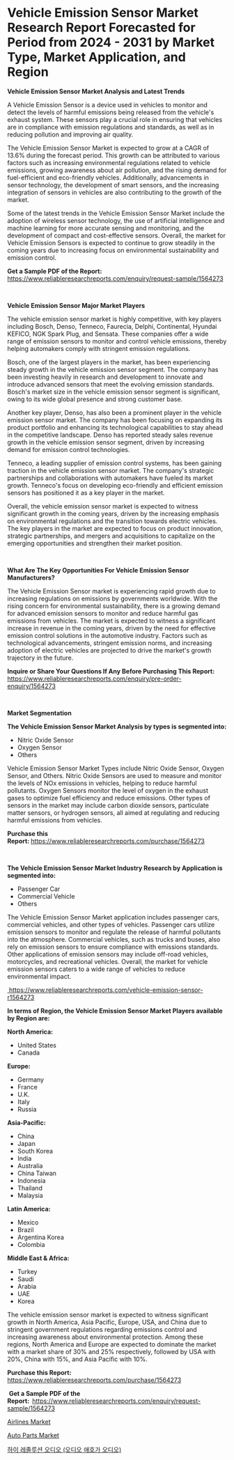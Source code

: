 <p><h1>Vehicle Emission Sensor Market Research Report Forecasted for Period from 2024 -  2031 by Market Type, Market Application, and Region</h1></p><p><strong>Vehicle Emission Sensor Market Analysis and Latest Trends</strong></p>
<p><p>A Vehicle Emission Sensor is a device used in vehicles to monitor and detect the levels of harmful emissions being released from the vehicle's exhaust system. These sensors play a crucial role in ensuring that vehicles are in compliance with emission regulations and standards, as well as in reducing pollution and improving air quality.</p><p>The Vehicle Emission Sensor Market is expected to grow at a CAGR of 13.6% during the forecast period. This growth can be attributed to various factors such as increasing environmental regulations related to vehicle emissions, growing awareness about air pollution, and the rising demand for fuel-efficient and eco-friendly vehicles. Additionally, advancements in sensor technology, the development of smart sensors, and the increasing integration of sensors in vehicles are also contributing to the growth of the market.</p><p>Some of the latest trends in the Vehicle Emission Sensor Market include the adoption of wireless sensor technology, the use of artificial intelligence and machine learning for more accurate sensing and monitoring, and the development of compact and cost-effective sensors. Overall, the market for Vehicle Emission Sensors is expected to continue to grow steadily in the coming years due to increasing focus on environmental sustainability and emission control.</p></p>
<p><strong>Get a Sample PDF of the Report:&nbsp;</strong> <a href="https://www.reliableresearchreports.com/enquiry/request-sample/1564273">https://www.reliableresearchreports.com/enquiry/request-sample/1564273</a></p>
<p>&nbsp;</p>
<p><strong>Vehicle Emission Sensor Major Market Players</strong></p>
<p><p>The vehicle emission sensor market is highly competitive, with key players including Bosch, Denso, Tenneco, Faurecia, Delphi, Continental, Hyundai KEFICO, NGK Spark Plug, and Sensata. These companies offer a wide range of emission sensors to monitor and control vehicle emissions, thereby helping automakers comply with stringent emission regulations.</p><p>Bosch, one of the largest players in the market, has been experiencing steady growth in the vehicle emission sensor segment. The company has been investing heavily in research and development to innovate and introduce advanced sensors that meet the evolving emission standards. Bosch's market size in the vehicle emission sensor segment is significant, owing to its wide global presence and strong customer base.</p><p>Another key player, Denso, has also been a prominent player in the vehicle emission sensor market. The company has been focusing on expanding its product portfolio and enhancing its technological capabilities to stay ahead in the competitive landscape. Denso has reported steady sales revenue growth in the vehicle emission sensor segment, driven by increasing demand for emission control technologies.</p><p>Tenneco, a leading supplier of emission control systems, has been gaining traction in the vehicle emission sensor market. The company's strategic partnerships and collaborations with automakers have fueled its market growth. Tenneco's focus on developing eco-friendly and efficient emission sensors has positioned it as a key player in the market.</p><p>Overall, the vehicle emission sensor market is expected to witness significant growth in the coming years, driven by the increasing emphasis on environmental regulations and the transition towards electric vehicles. The key players in the market are expected to focus on product innovation, strategic partnerships, and mergers and acquisitions to capitalize on the emerging opportunities and strengthen their market position.</p></p>
<p>&nbsp;</p>
<p><strong>What Are The Key Opportunities For Vehicle Emission Sensor Manufacturers?</strong></p>
<p><p>The Vehicle Emission Sensor market is experiencing rapid growth due to increasing regulations on emissions by governments worldwide. With the rising concern for environmental sustainability, there is a growing demand for advanced emission sensors to monitor and reduce harmful gas emissions from vehicles. The market is expected to witness a significant increase in revenue in the coming years, driven by the need for effective emission control solutions in the automotive industry. Factors such as technological advancements, stringent emission norms, and increasing adoption of electric vehicles are projected to drive the market's growth trajectory in the future.</p></p>
<p><strong>Inquire or Share Your Questions If Any Before Purchasing This Report:</strong> <a href="https://www.reliableresearchreports.com/enquiry/pre-order-enquiry/1564273">https://www.reliableresearchreports.com/enquiry/pre-order-enquiry/1564273</a></p>
<p>&nbsp;</p>
<p><strong>Market Segmentation</strong></p>
<p><strong>The Vehicle Emission Sensor Market Analysis by types is segmented into:</strong></p>
<p><ul><li>Nitric Oxide Sensor</li><li>Oxygen Sensor</li><li>Others</li></ul></p>
<p><p>Vehicle Emission Sensor Market Types include Nitric Oxide Sensor, Oxygen Sensor, and Others. Nitric Oxide Sensors are used to measure and monitor the levels of NOx emissions in vehicles, helping to reduce harmful pollutants. Oxygen Sensors monitor the level of oxygen in the exhaust gases to optimize fuel efficiency and reduce emissions. Other types of sensors in the market may include carbon dioxide sensors, particulate matter sensors, or hydrogen sensors, all aimed at regulating and reducing harmful emissions from vehicles.</p></p>
<p><strong>Purchase this Report:&nbsp;</strong><a href="https://www.reliableresearchreports.com/purchase/1564273">https://www.reliableresearchreports.com/purchase/1564273</a></p>
<p>&nbsp;</p>
<p><strong>The Vehicle Emission Sensor Market Industry Research by Application is segmented into:</strong></p>
<p><ul><li>Passenger Car</li><li>Commercial Vehicle</li><li>Others</li></ul></p>
<p><p>The Vehicle Emission Sensor Market application includes passenger cars, commercial vehicles, and other types of vehicles. Passenger cars utilize emission sensors to monitor and regulate the release of harmful pollutants into the atmosphere. Commercial vehicles, such as trucks and buses, also rely on emission sensors to ensure compliance with emissions standards. Other applications of emission sensors may include off-road vehicles, motorcycles, and recreational vehicles. Overall, the market for vehicle emission sensors caters to a wide range of vehicles to reduce environmental impact.</p></p>
<p><a href="https://www.reliableresearchreports.com/vehicle-emission-sensor-r1564273">&nbsp;https://www.reliableresearchreports.com/vehicle-emission-sensor-r1564273</a></p>
<p><strong>In terms of Region, the Vehicle Emission Sensor Market Players available by Region are:</strong></p>
<p>
    <p> <strong> North America: </strong>
        <ul>
            <li>United States</li>
            <li>Canada</li>
        </ul>
        </p> 
    <p> <strong> Europe: </strong>
        <ul>
            <li>Germany</li>
            <li>France</li>
            <li>U.K.</li>
            <li>Italy</li>
            <li>Russia</li>
        </ul>
        </p> 
    <p> <strong> Asia-Pacific: </strong>
        <ul>
            <li>China</li>
            <li>Japan</li>
            <li>South Korea</li>
            <li>India</li>
            <li>Australia</li>
            <li>China Taiwan</li>
            <li>Indonesia</li>
            <li>Thailand</li>
            <li>Malaysia</li>
        </ul>
        </p> 
    <p> <strong> Latin America: </strong>
        <ul>
            <li>Mexico</li>
            <li>Brazil</li>
            <li>Argentina Korea</li>
            <li>Colombia</li>
        </ul>
        </p> 
    <p> <strong> Middle East & Africa: </strong>
        <ul>
            <li>Turkey</li>
            <li>Saudi</li>
            <li>Arabia</li>
            <li>UAE</li>
            <li>Korea</li>
        </ul>
    </p>
    </p>
<p><p>The vehicle emission sensor market is expected to witness significant growth in North America, Asia Pacific, Europe, USA, and China due to stringent government regulations regarding emissions control and increasing awareness about environmental protection. Among these regions, North America and Europe are expected to dominate the market with a market share of 30% and 25% respectively, followed by USA with 20%, China with 15%, and Asia Pacific with 10%.</p></p>
<p><strong>Purchase this Report: </strong><a href="https://www.reliableresearchreports.com/purchase/1564273">https://www.reliableresearchreports.com/purchase/1564273</a></p>
<p>&nbsp;<strong>Get a Sample PDF of the Report:&nbsp;&nbsp;</strong><a href="https://www.reliableresearchreports.com/enquiry/request-sample/1564273">https://www.reliableresearchreports.com/enquiry/request-sample/1564273</a></p>
<p><strong></strong></p>
<p><p><a href="https://github.com/gikababa4/Market-Research-Report-List-1/blob/main/airlines-market.md">Airlines Market</a></p><p><a href="https://github.com/mabutironaldo/Market-Research-Report-List-5/blob/main/auto-parts-market.md">Auto Parts Market</a></p><p><a href="https://github.com/FelipeGrrady654556/Market-Research-Report-List-2/blob/main/9074095114587.md">하이 레졸루션 오디오 (오디오 애호가 오디오)</a></p></p>